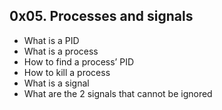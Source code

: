## 0x05. Processes and signals

* What is a PID
* What is a process
* How to find a process’ PID
* How to kill a process
* What is a signal
* What are the 2 signals that cannot be ignored

